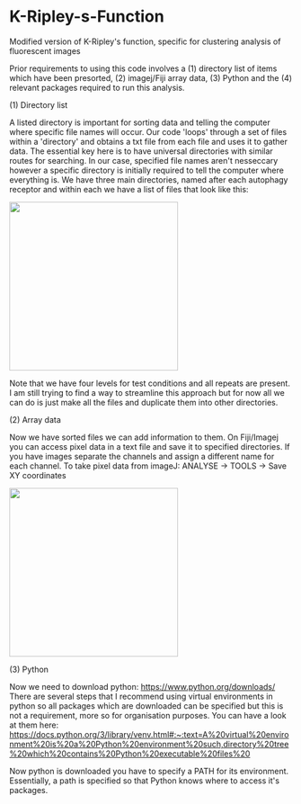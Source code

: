 # K-Ripley-s-Function
Modified version of K-Ripley's function, specific for clustering analysis of fluorescent images

Prior requirements to using this code involves a (1) directory list of items which have been presorted, (2) imagej/Fiji array data, (3) Python and the (4) relevant packages required to run this analysis. 

(1) Directory list

A listed directory is important for sorting data and telling the computer where specific file names will occur. Our code 'loops' through a set of files within a 'directory' and obtains a txt file from each file and uses it to gather data. The essential key here is to have universal directories with similar routes for searching. In our case, specified file names aren't nesseccary however a specific directory is initially required to tell the computer where everything is. We have three main directories, named after each autophagy receptor and within each we have a list of files that look like this:

<img src='https://i.imgur.com/XzdN5HR.png' width = '300'>

Note that we have four levels for test conditions and all repeats are present. I am still trying to find a way to streamline this approach but for now all we can do is just make all the files and duplicate them into other directories.

(2) Array data

Now we have sorted files we can add information to them. On Fiji/Imagej you can access pixel data in a text file and save it to specified directories. If you have images separate the channels and assign a different name for each channel. To take pixel data from imageJ: ANALYSE -> TOOLS -> Save XY coordinates

<img src = "https://media.giphy.com/media/Fu7dQWS1h3SrvrSnwH/giphy.gif" width = "300">

(3) Python

Now we need to download python: https://www.python.org/downloads/ 
There are several steps that I recommend using virtual environments in python so all packages which are downloaded can be specified but this is not a requirement, more so for organisation purposes. You can have a look at them here: https://docs.python.org/3/library/venv.html#:~:text=A%20virtual%20environment%20is%20a%20Python%20environment%20such,directory%20tree%20which%20contains%20Python%20executable%20files%20

Now python is downloaded you have to specify a PATH for its environment. Essentially, a path is specified so that Python knows where to access it's packages. 

